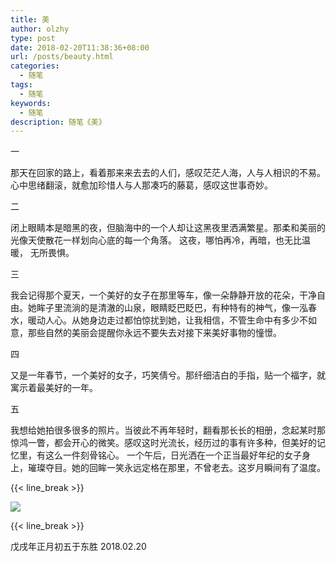 ```yaml
---
title: 美
author: olzhy
type: post
date: 2018-02-20T11:38:36+08:00
url: /posts/beauty.html
categories:
  - 随笔
tags:
  - 随笔
keywords:
  - 随笔
description: 随笔《美》
---
```

一

那天在回家的路上，看着那来来去去的人们，感叹茫茫人海，人与人相识的不易。心中思绪翻滚，就愈加珍惜人与人那凑巧的藤葛，感叹这世事奇妙。


二

闭上眼睛本是暗黑的夜，但脑海中的一个人却让这黑夜里洒满繁星。那柔和美丽的光像天使散花一样划向心底的每一个角落。 这夜，哪怕再冷，再暗，也无比温暖， 无所畏惧。


三

我会记得那个夏天，一个美好的女子在那里等车，像一朵静静开放的花朵，干净自由。她眸子里流淌的是清澈的山泉，眼睛眨巴眨巴，有种特有的神气，像一泓春水，暖动人心。从她身边走过都怕惊扰到她，让我相信，不管生命中有多少不如意，那些自然的美丽会提醒你永远不要失去对接下来美好事物的憧憬。


四

又是一年春节，一个美好的女子，巧笑倩兮。那纤细洁白的手指，贴一个福字，就寓示着最美好的一年。


五

我想给她拍很多很多的照片。当彼此不再年轻时，翻看那长长的相册，念起某时那惊鸿一瞥，都会开心的微笑。感叹这时光流长，经历过的事有许多种，但美好的记忆里，有这么一件刻骨铭心。 一个午后，日光洒在一个正当最好年纪的女子身上，璀璨夺目。她的回眸一笑永远定格在那里，不曾老去。这岁月瞬间有了温度。

{{< line_break >}}

![](https://olzhy.github.io/static/images/uploads/2018/02/handwriting-for-beauty.jpeg#center)

{{< line_break >}}

戊戌年正月初五于东胜
2018.02.20